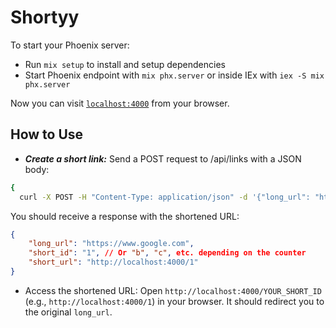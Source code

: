 # Shortyy

To start your Phoenix server:

  * Run `mix setup` to install and setup dependencies
  * Start Phoenix endpoint with `mix phx.server` or inside IEx with `iex -S mix phx.server`

Now you can visit [`localhost:4000`](http://localhost:4000) from your browser.

## How to Use

  * ***Create a short link:***
  Send a POST request to /api/links with a JSON body:
  ```sh
  {
    curl -X POST -H "Content-Type: application/json" -d '{"long_url": "https://www.google.com"}' http://localhost:4000/api/links  }
  ```
  
  You should receive a response with the shortened URL:
  ```json
  {
      "long_url": "https://www.google.com",
      "short_id": "1", // Or "b", "c", etc. depending on the counter
      "short_url": "http://localhost:4000/1"
  }
  ```

  * Access the shortened URL:
  Open ```http://localhost:4000/YOUR_SHORT_ID``` (e.g., ```http://localhost:4000/1```) in your browser. It should redirect you to the original ```long_url```.
